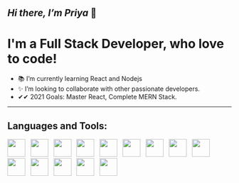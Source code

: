 ## _Hi there, I’m Priya_ :wave:

# I'm a Full Stack Developer, who love to code!
-  📚 I’m currently learning React and Nodejs
-  ✨ I’m looking to collaborate with other passionate developers.
-  ✔✔ 2021 Goals: Master React, Complete MERN Stack. 
---
## Languages and Tools:
<p align='left'>
<a type="#"><img height="40" src="https://github.com/priya01/T-icons/blob/master/icons/vscode.png?raw=true"></a>&nbsp;&nbsp;
<a href="#"><img height="40" src="https://github.com/priya01/T-icons/blob/master/icons/html5.png?raw=true"></a>&nbsp;&nbsp;
<a href="#"><img height="40" src="https://github.com/priya01/T-icons/blob/master/icons/css3.png?raw=true"></a>&nbsp;&nbsp;
<a href="#"><img height="40" src="https://github.com/priya01/T-icons/blob/master/icons/bootstrap.png?raw=true"></a>&nbsp;&nbsp;
<a href="#"><img height="40" src="https://github.com/priya01/T-icons/blob/master/icons/tailwind.png?raw=true"></a>&nbsp;&nbsp;
<a href="#"><img height="40" src="https://github.com/priya01/T-icons/blob/master/icons/javascript.png?raw=true"></a>&nbsp;&nbsp;
<a href="#"><img height="40" src="https://github.com/priya01/T-icons/blob/master/icons/react.png?raw=true"></a>&nbsp;&nbsp;
<a href="#"><img height="40" src="https://github.com/priya01/T-icons/blob/master/icons/node.png?raw=true"></a>&nbsp;&nbsp;
<a href="#"><img height="40" src="https://github.com/priya01/T-icons/blob/master/icons/php.png?raw=true"></a>&nbsp;&nbsp;
<a href="#"><img height="40" src="https://github.com/priya01/T-icons/blob/master/icons/java.png?raw=true"></a>&nbsp;&nbsp;
<a href="#"><img height="40" src="https://github.com/priya01/T-icons/blob/master/icons/csharp_ui.png?raw=true"></a>&nbsp;&nbsp;
<a href="#"><img height="40" src="https://github.com/priya01/T-icons/blob/master/icons/sql.png?raw=true"></a>&nbsp;&nbsp;
<a href="#"><img height="40" src="https://github.com/priya01/T-icons/blob/master/icons/mongodb.png?raw=true"></a>&nbsp;&nbsp;
<a href="#"><img height="40" src="https://github.com/priya01/T-icons/blob/master/icons/unity.png?raw=true"></a>&nbsp;&nbsp;

</p>

<!-- 
![](https://github.com/priya01/T-icons/blob/master/icons/vscode.png?raw=true) 
![](https://github.com/priya01/T-icons/blob/master/icons/html5.png?raw=true)
![](https://github.com/priya01/T-icons/blob/master/icons/css3.png?raw=true) 
![](https://github.com/priya01/T-icons/blob/master/icons/bootstrap.png?raw=true)
![](https://github.com/priya01/T-icons/blob/master/icons/javascript.png?raw=true) 
![](https://github.com/priya01/T-icons/blob/master/icons/react.png?raw=true) &nbsp;
![](https://github.com/priya01/T-icons/blob/master/icons/node.png?raw=true) &nbsp;
![](https://github.com/priya01/T-icons/blob/master/icons/php.png?raw=true)
![](https://github.com/priya01/T-icons/blob/master/icons/java.png?raw=true) 
![](https://github.com/priya01/T-icons/blob/master/icons/csharp_ui.png?raw=true) 
![](https://github.com/priya01/T-icons/blob/master/icons/sql.png?raw=true) 
![](https://github.com/priya01/T-icons/blob/master/icons/mongodb.png?raw=true) 
![](https://github.com/priya01/T-icons/blob/master/icons/unity.png?raw=true) -->







